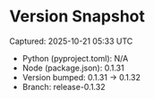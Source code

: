 # Version Snapshot

Captured: 2025-10-21 05:33 UTC

- Python (pyproject.toml): N/A
- Node (package.json):    0.1.31
- Version bumped: 0.1.31 → 0.1.32
- Branch: release-0.1.32
